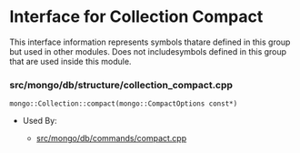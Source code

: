
# Interface for Collection Compact
This interface information represents symbols thatare defined in this group but used in other modules.  Does not includesymbols defined in this group that are used inside this module.

### src/mongo/db/structure/collection\_compact.cpp

<div></div>

    mongo::Collection::compact(mongo::CompactOptions const*)

- Used By:

    - [src/mongo/db/commands/compact.cpp](../../../queries/database\_commands)
